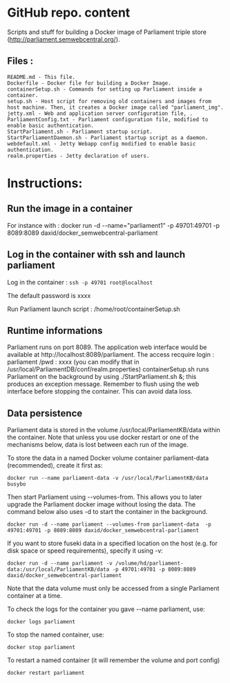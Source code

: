 # GitHub repo. content

Scripts and stuff for building a Docker image of Parliament triple store (http://parliament.semwebcentral.org/).


## Files :

	README.md - This file.
	Dockerfile - Docker file for building a Docker Image.
	containerSetup.sh - Commands for setting up Parliament inside a container.
	setup.sh - Host script for removing old containers and images from host machine. Then, it creates a Docker image called "parliament_img".
	jetty.xml - Web and application server configuration file, .
	ParliamentConfig.txt - Parliament configuration file, modified to enable basic authentication.
	StartParliament.sh - Parliament startup script.
	StartParliamentDaemon.sh - Parliament startup script as a daemon.
	webdefault.xml - Jetty Webapp config modified to enable basic authentication.
	realm.properties - Jetty declaration of users.


# Instructions:

## Run the image in a container
For instance with :
docker run -d --name="parliament1" -p 49701:49701 -p 8089:8089 daxid/docker_semwebcentral-parliament

## Log in the container with ssh and launch parliament
Log in the container : 
```ssh -p 49701 root@localhost``` 

The default password is xxxx

Run Parliament launch script :
/home/root/containerSetup.sh

## Runtime informations

Parliament runs on port 8089. 
The application web interface would be available at http://localhost:8089/parliament.
The access recquire login : parliament /pwd : xxxx  (you can modify that in /usr/local/ParliamentDB/conf/realm.properties)
containerSetup.sh runs Parliament on the background by using ./StartParliament.sh &; this produces an exception message.
Remember to flush using the web interface before stopping the container. This can avoid data loss.

## Data persistence

Parliament data is stored in the volume /usr/local/ParliamentKB/data within the container.
Note that unless you use docker restart or one of the mechanisms below, data
is lost between each run of the image.

To store the data in a named Docker volume container parliament-data
(recommended), create it first as:

```docker run --name parliament-data -v /usr/local/ParliamentKB/data busybo```

Then start Parliament using --volumes-from. This allows you to later upgrade the
Parliament docker image without losing the data. The command below also uses
-d to start the container in the background.

```docker run -d --name parliament --volumes-from parliament-data  -p 49701:49701 -p 8089:8089 daxid/docker_semwebcentral-parliament```


If you want to store fuseki data in a specified location on the host (e.g. for
disk space or speed requirements), specify it using -v:

```docker run -d --name parliament -v /volume/hd/parliament-data:/usr/local/ParliamentKB/data -p 49701:49701 -p 8089:8089 daxid/docker_semwebcentral-parliament```

Note that the data volume must only be accessed from a single Parliament container at a time.

To check the logs for the container you gave --name parliament, use:

```docker logs parliament```

To stop the named container, use:

```docker stop parliament```

To restart a named container (it will remember the volume and port config)

```docker restart parliament```
